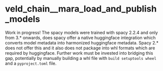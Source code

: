 # veld_chain__mara_load_and_publish_models

Work in progress! The spacy models were trained with spacy 2.2.4 and only from 3.* onwards, does 
spacy offer a native huggingface integration which converts model metadata into harmonized 
huggingface metadata. Spacy 2.* does not offer this and it also does not package into whl formats 
which are required by huggingface. Further work must be invested into bridging this gap, 
potentially by manually building a whl file with `build setuptools wheel` and a `pyproject.toml` 
file. 
